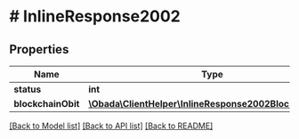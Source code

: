 # # InlineResponse2002

## Properties

Name | Type | Description | Notes
------------ | ------------- | ------------- | -------------
**status** | **int** |  | [optional]
**blockchainObit** | [**\Obada\ClientHelper\InlineResponse2002BlockchainObit**](InlineResponse2002BlockchainObit.md) |  | [optional]

[[Back to Model list]](../../README.md#models) [[Back to API list]](../../README.md#endpoints) [[Back to README]](../../README.md)
